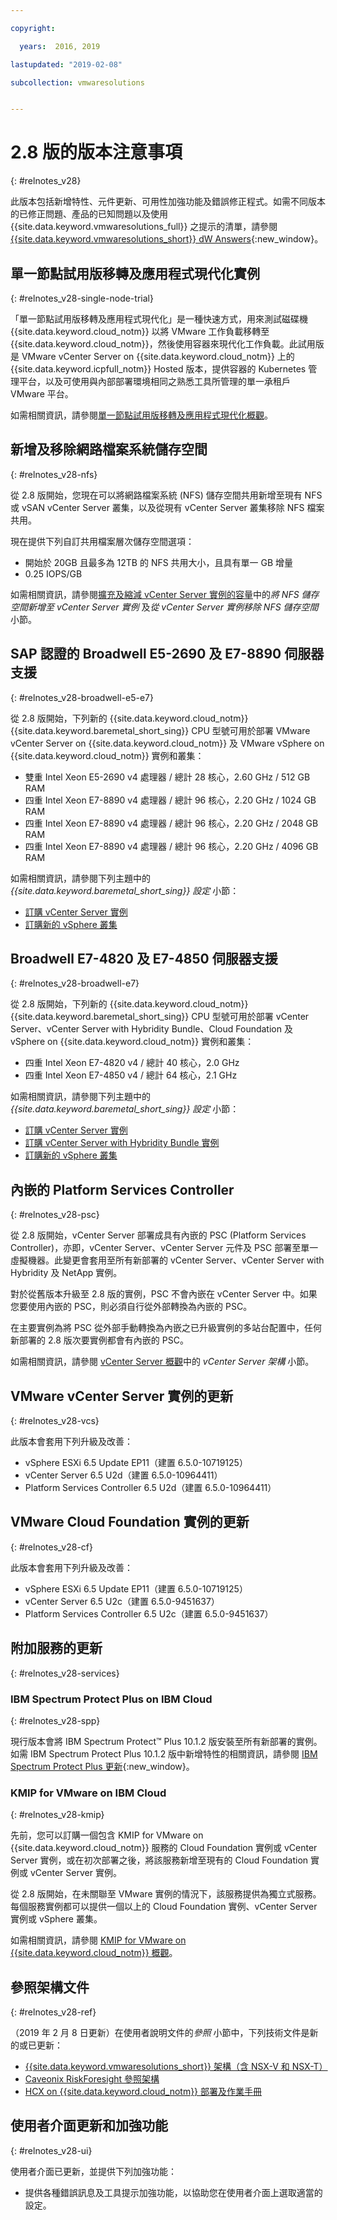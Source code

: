 ```yaml
---

copyright:

  years:  2016, 2019

lastupdated: "2019-02-08"

subcollection: vmwaresolutions


---
```


# 2.8 版的版本注意事項
{: #relnotes_v28}

此版本包括新增特性、元件更新、可用性加強功能及錯誤修正程式。如需不同版本的已修正問題、產品的已知問題以及使用 {{site.data.keyword.vmwaresolutions_full}} 之提示的清單，請參閱 [{{site.data.keyword.vmwaresolutions_short}} dW Answers](https://developer.ibm.com/answers/topics/cloudvmw/){:new_window}。

## 單一節點試用版移轉及應用程式現代化實例
{: #relnotes_v28-single-node-trial}

「單一節點試用版移轉及應用程式現代化」是一種快速方式，用來測試磁碟機 {{site.data.keyword.cloud_notm}} 以將 VMware 工作負載移轉至 {{site.data.keyword.cloud_notm}}，然後使用容器來現代化工作負載。此試用版是 VMware vCenter Server on {{site.data.keyword.cloud_notm}} 上的 {{site.data.keyword.icpfull_notm}} Hosted 版本，提供容器的 Kubernetes 管理平台，以及可使用與內部部署環境相同之熟悉工具所管理的單一承租戶 VMware 平台。

如需相關資訊，請參閱[單一節點試用版移轉及應用程式現代化概觀](/docs/services/vmwaresolutions/vcenter?topic=vmware-solutions-single-node-trial-for-migration-and-app-modernization-overview)。

## 新增及移除網路檔案系統儲存空間
{: #relnotes_v28-nfs}

從 2.8 版開始，您現在可以將網路檔案系統 (NFS) 儲存空間共用新增至現有 NFS 或 vSAN vCenter Server 叢集，以及從現有 vCenter Server 叢集移除 NFS 檔案共用。

現在提供下列自訂共用檔案層次儲存空間選項：

* 開始於 20GB 且最多為 12TB 的 NFS 共用大小，且具有單一 GB 增量
* 0.25 IOPS/GB 

如需相關資訊，請參閱[擴充及縮減 vCenter Server 實例的容量](/docs/services/vmwaresolutions/vcenter?topic=vmware-solutions-vc_addingremovingservers#adding-nfs-storage-to-vcenter-server-instances)中的*將 NFS 儲存空間新增至 vCenter Server 實例* 及*從 vCenter Server 實例移除 NFS 儲存空間* 小節。

## SAP 認證的 Broadwell E5-2690 及 E7-8890 伺服器支援
{: #relnotes_v28-broadwell-e5-e7}

從 2.8 版開始，下列新的 {{site.data.keyword.cloud_notm}} {{site.data.keyword.baremetal_short_sing}} CPU 型號可用於部署 VMware vCenter Server on {{site.data.keyword.cloud_notm}} 及 VMware vSphere on {{site.data.keyword.cloud_notm}} 實例和叢集：

* 雙重 Intel Xeon E5-2690 v4 處理器 / 總計 28 核心，2.60 GHz / 512 GB RAM
* 四重 Intel Xeon E7-8890 v4 處理器 / 總計 96 核心，2.20 GHz / 1024 GB RAM
* 四重 Intel Xeon E7-8890 v4 處理器 / 總計 96 核心，2.20 GHz / 2048 GB RAM
* 四重 Intel Xeon E7-8890 v4 處理器 / 總計 96 核心，2.20 GHz / 4096 GB RAM

如需相關資訊，請參閱下列主題中的 *{{site.data.keyword.baremetal_short_sing}} 設定* 小節：
* [訂購 vCenter Server 實例](/docs/services/vmwaresolutions/vcenter?topic=vmware-solutions-vc_orderinginstance#bare-metal-server-settings)
* [訂購新的 vSphere 叢集](/docs/services/vmwaresolutions/vsphere?topic=vmware-solutions-vs_orderinginstances#bare-metal-server-settings)

## Broadwell E7-4820 及 E7-4850 伺服器支援
{: #relnotes_v28-broadwell-e7}

從 2.8 版開始，下列新的 {{site.data.keyword.cloud_notm}} {{site.data.keyword.baremetal_short_sing}} CPU 型號可用於部署 vCenter Server、vCenter Server with Hybridity Bundle、Cloud Foundation 及 vSphere on {{site.data.keyword.cloud_notm}} 實例和叢集：

* 四重 Intel Xeon E7-4820 v4 / 總計 40 核心，2.0 GHz 
* 四重 Intel Xeon E7-4850 v4 / 總計 64 核心，2.1 GHz 

如需相關資訊，請參閱下列主題中的 *{{site.data.keyword.baremetal_short_sing}} 設定* 小節：
* [訂購 vCenter Server 實例](/docs/services/vmwaresolutions/vcenter?topic=vmware-solutions-vc_orderinginstance#bare-metal-server-settings)
* [訂購 vCenter Server with Hybridity Bundle 實例](/docs/services/vmwaresolutions/vcenter?topic=vmware-solutions-vc_hybrid_orderinginstance#bare-metal-server-settings)
* [訂購新的 vSphere 叢集](/docs/services/vmwaresolutions/vsphere?topic=vmware-solutions-vs_orderinginstances#bare-metal-server-settings)

## 內嵌的 Platform Services Controller
{: #relnotes_v28-psc}

從 2.8 版開始，vCenter Server 部署成具有內嵌的 PSC (Platform Services Controller)，亦即，vCenter Server、vCenter Server 元件及 PSC 部署至單一虛擬機器。此變更會套用至所有新部署的 vCenter Server、vCenter Server with Hybridity 及 NetApp 實例。

對於從舊版本升級至 2.8 版的實例，PSC 不會內嵌在 vCenter Server 中。如果您要使用內嵌的 PSC，則必須自行從外部轉換為內嵌的 PSC。

在主要實例為將 PSC 從外部手動轉換為內嵌之已升級實例的多站台配置中，任何新部署的 2.8 版次要實例都會有內嵌的 PSC。

如需相關資訊，請參閱 [vCenter Server 概觀](/docs/services/vmwaresolutions/vcenter?topic=vmware-solutions-vc_vcenterserveroverview#vcenter-server-architecture)中的 *vCenter Server 架構* 小節。

## VMware vCenter Server 實例的更新
{: #relnotes_v28-vcs}

此版本會套用下列升級及改善：

* vSphere ESXi 6.5 Update EP11（建置 6.5.0-10719125）
* vCenter Server 6.5 U2d（建置 6.5.0-10964411）
* Platform Services Controller 6.5 U2d（建置 6.5.0-10964411）

## VMware Cloud Foundation 實例的更新
{: #relnotes_v28-cf}

此版本會套用下列升級及改善：

* vSphere ESXi 6.5 Update EP11（建置 6.5.0-10719125）
* vCenter Server 6.5 U2c（建置 6.5.0-9451637）
* Platform Services Controller 6.5 U2c（建置 6.5.0-9451637）

## 附加服務的更新
{: #relnotes_v28-services}

### IBM Spectrum Protect Plus on IBM Cloud
{: #relnotes_v28-spp}

現行版本會將 IBM Spectrum Protect™ Plus 10.1.2 版安裝至所有新部署的實例。如需 IBM Spectrum Protect Plus 10.1.2 版中新增特性的相關資訊，請參閱 [IBM Spectrum Protect Plus 更新](https://www.ibm.com/support/knowledgecenter/en/SSNQFQ_10.1.2/spp/r_techchg_spp.html){:new_window}。

### KMIP for VMware on IBM Cloud
{: #relnotes_v28-kmip}

先前，您可以訂購一個包含 KMIP for VMware on {{site.data.keyword.cloud_notm}} 服務的 Cloud Foundation 實例或 vCenter Server 實例，或在初次部署之後，將該服務新增至現有的 Cloud Foundation 實例或 vCenter Server 實例。

從 2.8 版開始，在未關聯至 VMware 實例的情況下，該服務提供為獨立式服務。每個服務實例都可以提供一個以上的 Cloud Foundation 實例、vCenter Server 實例或 vSphere 叢集。

如需相關資訊，請參閱 [KMIP for VMware on {{site.data.keyword.cloud_notm}} 概觀](/docs/services/vmwaresolutions/services?topic=vmware-solutions-kmip_standalone_considerations)。

## 參照架構文件
{: #relnotes_v28-ref}

（2019 年 2 月 8 日更新）在使用者說明文件的*參照* 小節中，下列技術文件是新的或已更新：

* [{{site.data.keyword.vmwaresolutions_short}} 架構（含 NSX-V 和 NSX-T）](/docs/services/vmwaresolutions/services?topic=vmware-solutions-solution_overview#solution_overview)
* [Caveonix RiskForesight 參照架構](/docs/services/vmwaresolutions/archiref/caveonix?topic=vmware-solutions-caveonix-on-vcs)
* [HCX on {{site.data.keyword.cloud_notm}} 部署及作業手冊](/docs/services/vmwaresolutions/archiref/vcshcx?topic=vmware-solutions-vcshcx-intro)

## 使用者介面更新和加強功能
{: #relnotes_v28-ui}

使用者介面已更新，並提供下列加強功能：

* 提供各種錯誤訊息及工具提示加強功能，以協助您在使用者介面上選取適當的設定。
